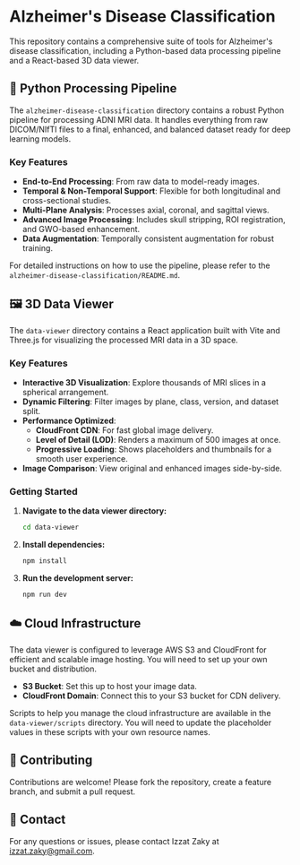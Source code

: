 # Alzheimer's Disease Classification

This repository contains a comprehensive suite of tools for Alzheimer's disease classification, including a Python-based data processing pipeline and a React-based 3D data viewer.

## 🧠 Python Processing Pipeline

The `alzheimer-disease-classification` directory contains a robust Python pipeline for processing ADNI MRI data. It handles everything from raw DICOM/NIfTI files to a final, enhanced, and balanced dataset ready for deep learning models.

### Key Features

-   **End-to-End Processing**: From raw data to model-ready images.
-   **Temporal & Non-Temporal Support**: Flexible for both longitudinal and cross-sectional studies.
-   **Multi-Plane Analysis**: Processes axial, coronal, and sagittal views.
-   **Advanced Image Processing**: Includes skull stripping, ROI registration, and GWO-based enhancement.
-   **Data Augmentation**: Temporally consistent augmentation for robust training.

For detailed instructions on how to use the pipeline, please refer to the `alzheimer-disease-classification/README.md`.

## 🖼️ 3D Data Viewer

The `data-viewer` directory contains a React application built with Vite and Three.js for visualizing the processed MRI data in a 3D space.

### Key Features

-   **Interactive 3D Visualization**: Explore thousands of MRI slices in a spherical arrangement.
-   **Dynamic Filtering**: Filter images by plane, class, version, and dataset split.
-   **Performance Optimized**:
    -   **CloudFront CDN**: For fast global image delivery.
    -   **Level of Detail (LOD)**: Renders a maximum of 500 images at once.
    -   **Progressive Loading**: Shows placeholders and thumbnails for a smooth user experience.
-   **Image Comparison**: View original and enhanced images side-by-side.

### Getting Started

1.  **Navigate to the data viewer directory:**
    ```bash
    cd data-viewer
    ```
2.  **Install dependencies:**
    ```bash
    npm install
    ```
3.  **Run the development server:**
    ```bash
    npm run dev
    ```

## ☁️ Cloud Infrastructure

The data viewer is configured to leverage AWS S3 and CloudFront for efficient and scalable image hosting. You will need to set up your own bucket and distribution.

-   **S3 Bucket**: Set this up to host your image data.
-   **CloudFront Domain**: Connect this to your S3 bucket for CDN delivery.

Scripts to help you manage the cloud infrastructure are available in the `data-viewer/scripts` directory. You will need to update the placeholder values in these scripts with your own resource names.

## 🤝 Contributing

Contributions are welcome! Please fork the repository, create a feature branch, and submit a pull request.

## 📧 Contact

For any questions or issues, please contact Izzat Zaky at [izzat.zaky@gmail.com](mailto:izzat.zaky@gmail.com).

